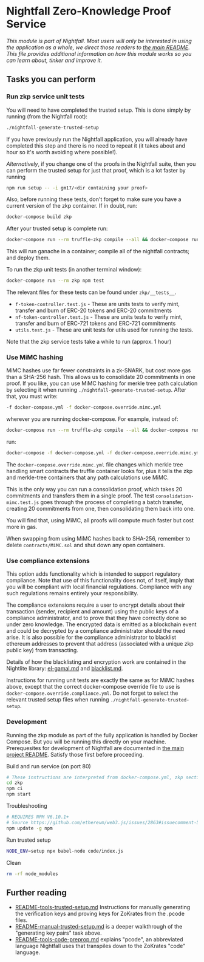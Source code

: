 # Nightfall Zero-Knowledge Proof Service

_This module is part of Nightfall. Most users will only be interested in using the application as a whole, we direct those readers to [the main README](../README.md). This file provides additional information on how this module works so you can learn about, tinker and improve it._

## Tasks you can perform

### Run zkp service unit tests

You will need to have completed the trusted setup. This is done simply by running (from the Nightfall root):

```sh
./nightfall-generate-trusted-setup
```

If you have previously run the Nightfall application, you will already have completed this step and there is no need to repeat it (it takes about and hour so it's worth avoiding where possible!).

_Alternatively_, if you change one of the proofs in the Nightfall suite, then you can perform the trusted setup for just that proof, which is a lot faster by running

```sh
npm run setup -- -i gm17/<dir containing your proof>
```

Also, before running these tests, don't forget to make sure you have a current version of the zkp container. If in doubt, run:

```sh
docker-compose build zkp
```

After your trusted setup is complete run:

```sh
docker-compose run --rm truffle-zkp compile --all && docker-compose run --rm truffle-zkp migrate --reset --network=default
```

This will run ganache in a container; compile all of the nightfall contracts; and deploy them.  

To run the zkp unit tests (in another terminal window):

```sh
docker-compose run --rm zkp npm test
```

The relevant files for these tests can be found under `zkp/__tests__`.

-   `f-token-controller.test.js` - These are units tests to verify mint, transfer and burn of ERC-20 tokens and ERC-20 commitments
-   `nf-token-controller.test.js` - These are units tests to verify mint, transfer and burn of ERC-721 tokens and ERC-721 commitments
-   `utils.test.js` - These are unit tests for utils used for running the tests.

Note that the zkp service tests take a while to run (approx. 1 hour)

### Use MiMC hashing

MiMC hashes use far fewer constraints in a zk-SNARK, but cost more gas than a SHA-256 hash. This allows us to consolidate 20 commitments in one proof. If you like, you can use MiMC hashing for merkle tree path calculation by selecting it when running `./nightfall-generate-trusted-setup`. After that, you must write:

```sh
-f docker-compose.yml -f docker-compose.override.mimc.yml
```
wherever you are running docker-compose. For example, instead of:

```sh
docker-compose run --rm truffle-zkp compile --all && docker-compose run --rm truffle-zkp migrate --reset --network=default
```

run:

```sh
docker-compose -f docker-compose.yml -f docker-compose.override.mimc.yml run --rm truffle-zkp compile --all && docker-compose -f docker-compose.yml -f docker-compose.override.mimc.yml run --rm truffle-zkp migrate --reset --network=default
```

The `docker-compose.override.mimc.yml` file changes which merkle tree handling smart contracts the truffle container looks for, plus it tells the zkp and merkle-tree containers that any path calculations use MiMC.

This is the only way you can run a consolidation proof, which takes 20 commitments and transfers them in a single proof. The test `consolidation-mimc.test.js` goes through the process of completing a batch transfer, creating 20 commitments from one, then consolidating them back into one.

You will find that, using MiMC, all proofs will compute much faster but cost more in gas.

When swapping from using MiMC hashes back to SHA-256, remember to delete `contracts/MiMC.sol` and shut down any open containers.

### Use compliance extensions

This option adds functionality which is intended to support regulatory compliance. Note that use of this functionality does not, of itself, imply that you will be compliant with local financial regulations. Compliance with any such regulations remains entirely your responsibility.

The compliance extensions require a user to encrypt details about their transaction (sender, recipient and amount) using the public keys of a compliance administrator, and to prove that they have correctly done so under zero knowledge.  The encrypted data is emitted as a blockchain event and could be decrypted by a compliance administrator should the need arise. It is also possible for the compliance administrator to blacklist ethereum addresses to prevent that address (associated with a unique zkp public key) from transacting.

Details of how the blacklisting and encryption work are contained in the Nightlite library: [el-gamal.md](https://github.com/EYBlockchain/nightlite/blob/master/el-gamal.md) and [blacklist.md](https://github.com/EYBlockchain/nightlite/blob/master/blacklist.md).

Instructions for running unit tests are exactly the same as for MiMC hashes above, except that the correct docker-compose override file to use is `docker-compose.override.compliance.yml`. Do not forget to select the relevant trusted setup files when running `./nightfall-generate-trusted-setup`.

### Development

Running the zkp module as part of the fully application is handled by Docker Compose. But you will be running this directly on your machine. Prerequesites for development of Nightfall are documented in [the main project README](../README.md). Satisfy those first before proceeding.

Build and run service (on port 80)

```sh
# These instructions are interpreted from docker-compose.yml, zkp section, and the zkp Dockerfile
cd zkp
npm ci
npm start
```

Troubleshooting

```sh
# REQUIRES NPM V6.10.1+
# Source https://github.com/ethereum/web3.js/issues/2863#issuecomment-514226742
npm update -g npm
```

Run trusted setup

```sh
NODE_ENV=setup npx babel-node code/index.js
```

Clean

```sh
rm -rf node_modules
```

## Further reading

-   [README-tools-trusted-setup.md](code/README-tools-trusted-setup.md) Instructions for manually generating the verification keys and proving keys for ZoKrates from the .pcode files.
-   [README-manual-trusted-setup.md](code/README-manual-trusted-setup.md) is a deeper walkthrough of the "generating key pairs" task above.
-   [README-tools-code-preprop.md](code/README-tools-code-preprop.md) explains "pcode", an abbreviated language Nightfall uses that transpiles down to the ZoKrates "code" language.
